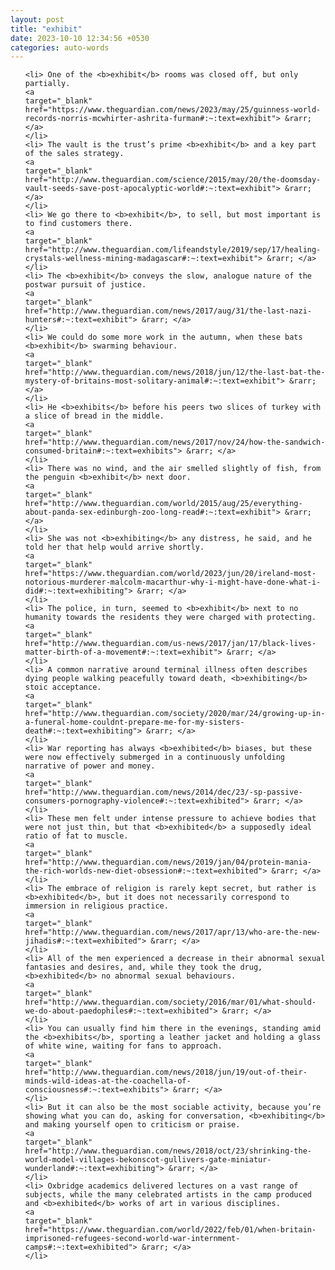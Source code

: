 ```yaml
---
layout: post
title: "exhibit"
date: 2023-10-10 12:34:56 +0530
categories: auto-words
---
```

<ol>

    <li> One of the <b>exhibit</b> rooms was closed off, but only partially.
    <a 
    target="_blank" 
    href="https://www.theguardian.com/news/2023/may/25/guinness-world-records-norris-mcwhirter-ashrita-furman#:~:text=exhibit"> &rarr; </a>
    </li>
    <li> The vault is the trust’s prime <b>exhibit</b> and a key part of the sales strategy.
    <a 
    target="_blank" 
    href="http://www.theguardian.com/science/2015/may/20/the-doomsday-vault-seeds-save-post-apocalyptic-world#:~:text=exhibit"> &rarr; </a>
    </li>
    <li> We go there to <b>exhibit</b>, to sell, but most important is to find customers there.
    <a 
    target="_blank" 
    href="http://www.theguardian.com/lifeandstyle/2019/sep/17/healing-crystals-wellness-mining-madagascar#:~:text=exhibit"> &rarr; </a>
    </li>
    <li> The <b>exhibit</b> conveys the slow, analogue nature of the postwar pursuit of justice.
    <a 
    target="_blank" 
    href="http://www.theguardian.com/news/2017/aug/31/the-last-nazi-hunters#:~:text=exhibit"> &rarr; </a>
    </li>
    <li> We could do some more work in the autumn, when these bats <b>exhibit</b> swarming behaviour.
    <a 
    target="_blank" 
    href="http://www.theguardian.com/news/2018/jun/12/the-last-bat-the-mystery-of-britains-most-solitary-animal#:~:text=exhibit"> &rarr; </a>
    </li>
    <li> He <b>exhibits</b> before his peers two slices of turkey with a slice of bread in the middle.
    <a 
    target="_blank" 
    href="http://www.theguardian.com/news/2017/nov/24/how-the-sandwich-consumed-britain#:~:text=exhibits"> &rarr; </a>
    </li>
    <li> There was no wind, and the air smelled slightly of fish, from the penguin <b>exhibit</b> next door.
    <a 
    target="_blank" 
    href="http://www.theguardian.com/world/2015/aug/25/everything-about-panda-sex-edinburgh-zoo-long-read#:~:text=exhibit"> &rarr; </a>
    </li>
    <li> She was not <b>exhibiting</b> any distress, he said, and he told her that help would arrive shortly.
    <a 
    target="_blank" 
    href="https://www.theguardian.com/world/2023/jun/20/ireland-most-notorious-murderer-malcolm-macarthur-why-i-might-have-done-what-i-did#:~:text=exhibiting"> &rarr; </a>
    </li>
    <li> The police, in turn, seemed to <b>exhibit</b> next to no humanity towards the residents they were charged with protecting.
    <a 
    target="_blank" 
    href="http://www.theguardian.com/us-news/2017/jan/17/black-lives-matter-birth-of-a-movement#:~:text=exhibit"> &rarr; </a>
    </li>
    <li> A common narrative around terminal illness often describes dying people walking peacefully toward death, <b>exhibiting</b> stoic acceptance.
    <a 
    target="_blank" 
    href="http://www.theguardian.com/society/2020/mar/24/growing-up-in-a-funeral-home-couldnt-prepare-me-for-my-sisters-death#:~:text=exhibiting"> &rarr; </a>
    </li>
    <li> War reporting has always <b>exhibited</b> biases, but these were now effectively submerged in a continuously unfolding narrative of power and money.
    <a 
    target="_blank" 
    href="http://www.theguardian.com/news/2014/dec/23/-sp-passive-consumers-pornography-violence#:~:text=exhibited"> &rarr; </a>
    </li>
    <li> These men felt under intense pressure to achieve bodies that were not just thin, but that <b>exhibited</b> a supposedly ideal ratio of fat to muscle.
    <a 
    target="_blank" 
    href="http://www.theguardian.com/news/2019/jan/04/protein-mania-the-rich-worlds-new-diet-obsession#:~:text=exhibited"> &rarr; </a>
    </li>
    <li> The embrace of religion is rarely kept secret, but rather is <b>exhibited</b>, but it does not necessarily correspond to immersion in religious practice.
    <a 
    target="_blank" 
    href="http://www.theguardian.com/news/2017/apr/13/who-are-the-new-jihadis#:~:text=exhibited"> &rarr; </a>
    </li>
    <li> All of the men experienced a decrease in their abnormal sexual fantasies and desires, and, while they took the drug, <b>exhibited</b> no abnormal sexual behaviours.
    <a 
    target="_blank" 
    href="http://www.theguardian.com/society/2016/mar/01/what-should-we-do-about-paedophiles#:~:text=exhibited"> &rarr; </a>
    </li>
    <li> You can usually find him there in the evenings, standing amid the <b>exhibits</b>, sporting a leather jacket and holding a glass of white wine, waiting for fans to approach.
    <a 
    target="_blank" 
    href="http://www.theguardian.com/news/2018/jun/19/out-of-their-minds-wild-ideas-at-the-coachella-of-consciousness#:~:text=exhibits"> &rarr; </a>
    </li>
    <li> But it can also be the most sociable activity, because you’re showing what you can do, asking for conversation, <b>exhibiting</b> and making yourself open to criticism or praise.
    <a 
    target="_blank" 
    href="http://www.theguardian.com/news/2018/oct/23/shrinking-the-world-model-villages-bekonscot-gullivers-gate-miniatur-wunderland#:~:text=exhibiting"> &rarr; </a>
    </li>
    <li> Oxbridge academics delivered lectures on a vast range of subjects, while the many celebrated artists in the camp produced and <b>exhibited</b> works of art in various disciplines.
    <a 
    target="_blank" 
    href="https://www.theguardian.com/world/2022/feb/01/when-britain-imprisoned-refugees-second-world-war-internment-camps#:~:text=exhibited"> &rarr; </a>
    </li>